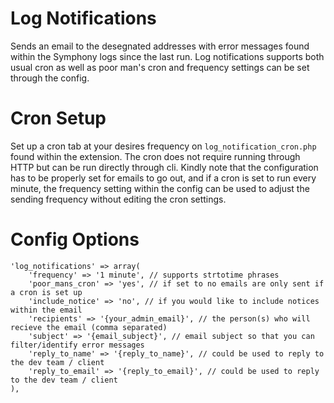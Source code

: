 # Log Notifications

Sends an email to the desegnated addresses with error messages found within the Symphony logs since the last run. Log notifications supports both usual cron as well as poor man's cron and frequency settings can be set through the config.

# Cron Setup

Set up a cron tab at your desires frequency on `log_notification_cron.php` found within the extension. The cron does not require running through HTTP but can be run directly through cli.
Kindly note that the configuration has to be properly set for emails to go out, and if a cron is set to run every minute, the frequency setting within the config can be used to adjust the sending frequency without editing the cron settings.

# Config Options

	'log_notifications' => array(
		'frequency' => '1 minute', // supports strtotime phrases
		'poor_mans_cron' => 'yes', // if set to no emails are only sent if a cron is set up
		'include_notice' => 'no', // if you would like to include notices within the email
		'recipients' => '{your_admin_email}', // the person(s) who will recieve the email (comma separated)
		'subject' => '{email_subject}', // email subject so that you can filter/identify error messages
		'reply_to_name' => '{reply_to_name}', // could be used to reply to the dev team / client
		'reply_to_email' => '{reply_to_email}', // could be used to reply to the dev team / client
	),